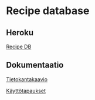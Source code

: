 # Recipe database

## Heroku

[Recipe DB](https://tsoha-recipe-db-pate.herokuapp.com/recipes)

## Dokumentaatio

[Tietokantakaavio](https://github.com/silmish/Project-recipe/blob/master/documentation/Database%20scheme.jpg)

[Käyttötapaukset](https://github.com/silmish/Project-recipe/blob/master/documentation/kayttotapaukset.md)



